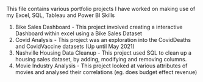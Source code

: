 This file contains various portfolio projects I have worked on making use of my Excel, SQL, Tableau and Power BI Skills

1. Bike Sales Dashboard - This project involved creating a interactive Dashboard within excel using a Bike Sales Dataset 
2. Covid Analysis - This project was an exploration into the CovidDeaths and CovidVaccine datasets (Up until May 2021)
3. Nashville Housing Data Cleanup - This project used SQL to clean up a housing sales dataset, by adding, modifying and removing columns.
4. Movie Industry Analysis - This project looked at various attributes of movies and analysed their correlations (eg. does budget effect revenue)
